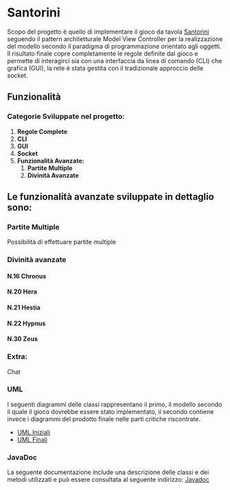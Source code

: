 # Santorini

Scopo del progetto è quello di implementare il gioco da tavola [Santorini](http://www.craniocreations.it/prodotto/santorini/) seguendo il pattern architetturale Model View Controller per la realizzazione del modello secondo il paradigma di programmazione orientato agli oggetti. Il risultato finale copre completamente le regole definite dal gioco e permette di interagirci sia con una interfaccia da linea di comando (CLI) che grafica (GUI), la rete è stata gestita con il tradizionale approccio delle socket.

## Funzionalità

### Categorie Sviluppate nel progetto:
1) **Regole Complete**
2) **CLI**
3) **GUI**
4) **Socket**
5) **Funzionalità Avanzate:**
    1) **Partite Multiple**
    2) **Divinità Avanzate**

## Le funzionalità avanzate sviluppate in dettaglio sono:

### Partite Multiple
Possibilità di effettuare partite multiple

### Divinità avanzate
#### N.16 Chronus
#### N.20 Hera
#### N.21 Hestia
#### N.22 Hypnus
#### N.30 Zeus

### Extra:
Chat

### UML
I seguenti diagrammi delle classi rappresentano il primo, il modello secondo il quale il gioco dovrebbe essere stato implementato, il secondo contiene invece i diagrammi del prodotto finale nelle parti critiche riscontrate.
- [UML Iniziali]()
- [UML Finali]()

### JavaDoc
La seguente documentazione include una descrizione delle classi e dei metodi utilizzati e può essere consultata al seguente indirizzo: [Javadoc]()
